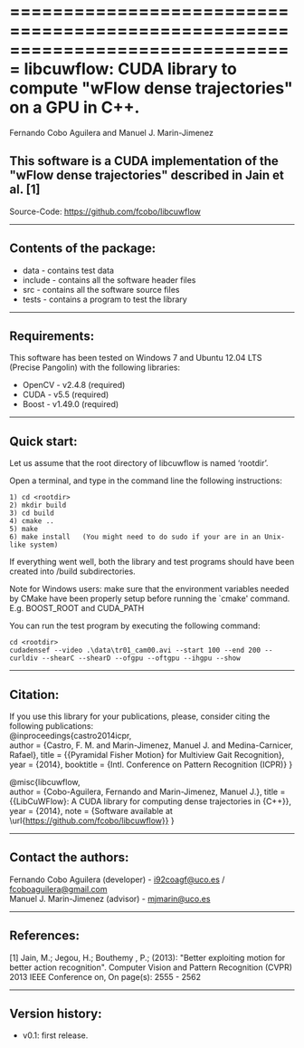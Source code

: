 ===============================================================================
libcuwflow: CUDA library to compute "wFlow dense trajectories" on a GPU in C++.
===============================================================================
Fernando Cobo Aguilera and Manuel J. Marin-Jimenez


This software is a CUDA implementation of the "wFlow dense trajectories" described in Jain et al. [1]
--------------------------------------------------------------------------------

   Source-Code:   https://github.com/fcobo/libcuwflow

--------------------------------------------------------------------------------
Contents of the package:
--------------------------------------------------------------------------------
- data - contains test data
- include - contains all the software header files
- src - contains all the software source files
- tests - contains a program to test the library


--------------------------------------------------------------------------------
Requirements:
--------------------------------------------------------------------------------
This software has been tested on Windows 7 and Ubuntu 12.04 LTS (Precise Pangolin) with the following libraries:
- OpenCV - v2.4.8 (required)
- CUDA - v5.5 (required)
- Boost - v1.49.0 (required)


--------------------------------------------------------------------------------
Quick start:
--------------------------------------------------------------------------------
Let us assume that the root directory of libcuwflow is named ‘rootdir’.

Open a terminal, and type in the command line the following instructions:
```
1) cd <rootdir>
2) mkdir build
3) cd build
4) cmake ..
5) make
6) make install   (You might need to do sudo if your are in an Unix-like system)
```
If everything went well, both the library and test programs should have been
created into <rootdir>/build subdirectories.

Note for Windows users: make sure that the environment variables needed by CMake have 
been properly setup before running the `cmake' command. E.g. BOOST_ROOT and CUDA_PATH

You can run the test program by executing the following command:
```
cd <rootdir>
cudadensef --video .\data\tr01_cam00.avi --start 100 --end 200 --curldiv --shearC --shearD --ofgpu --oftgpu --ihgpu --show
```

--------------------------------------------------------------------------------
Citation:
--------------------------------------------------------------------------------
If you use this library for your publications, please, consider citing the 
following publications:<br>
@inproceedings{castro2014icpr,  
author = {Castro, F. M. and Marin-Jimenez, Manuel J. and Medina-Carnicer, Rafael},
 title  = {{Pyramidal Fisher Motion} for Multiview Gait Recognition},
 year = {2014},
 booktitle = {Intl. Conference on Pattern Recognition (ICPR)}
}

@misc{libcuwflow,  
author = {Cobo-Aguilera, Fernando and Marin-Jimenez, Manuel J.},
 title = {{LibCuWFlow}: A CUDA library for computing dense trajectories in {C++}},
 year = {2014},
 note =   {Software available at \url{https://github.com/fcobo/libcuwflow}}
}

--------------------------------------------------------------------------------
Contact the authors:
--------------------------------------------------------------------------------
Fernando Cobo Aguilera (developer) - i92coagf@uco.es / fcoboaguilera@gmail.com<br>
Manuel J. Marin-Jimenez (advisor) - mjmarin@uco.es


--------------------------------------------------------------------------------
References:
--------------------------------------------------------------------------------
[1] Jain, M.; Jegou, H.; Bouthemy , P.; (2013): "Better exploiting motion for better
action recognition". Computer Vision and Pattern Recognition (CVPR) 2013 IEEE
Conference on, On page(s): 2555 - 2562


--------------------------------------------------------------------------------
Version history:
--------------------------------------------------------------------------------

- v0.1: first release.
